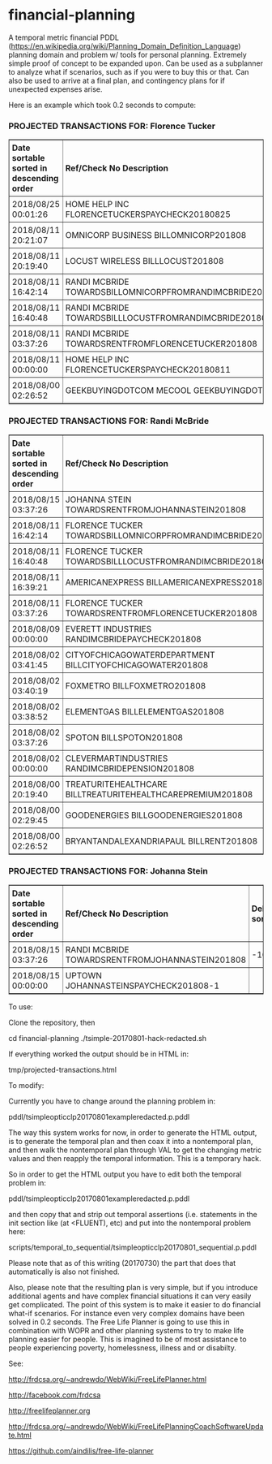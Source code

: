 # financial-planning
A temporal metric financial PDDL (https://en.wikipedia.org/wiki/Planning_Domain_Definition_Language) planning domain and problem w/ tools for personal planning.  Extremely simple proof of concept to be expanded upon.  Can be used as a subplanner to analyze what if scenarios, such as if you were to buy this or that.  Can also be used to arrive at a final plan, and contingency plans for if unexpected expenses arise.

Here is an example which took 0.2 seconds to compute:


<h3>PROJECTED TRANSACTIONS FOR: Florence Tucker</h3>
<table border="1" cellpadding="10">
<tr><td style="padding: 5px"><b>Date sortable sorted in descending order</b></td><td style="padding: 5px"><b>Ref/Check No Description</b></td><td style="padding: 5px"><b>Debit sortable</b></td><td style="padding: 5px"><b>Credit sortable</b></td><td style="padding: 5px"><b>Balance</b></td></tr>
<tr><td style="padding: 5px">2018/08/25 00:01:26</td><td style="padding: 5px">HOME HELP INC FLORENCETUCKERSPAYCHECK20180825</td><td style="padding: 5px"></td><td style="padding: 5px">233.00</td><td style="padding: 5px">397.01</td></tr>

<tr><td style="padding: 5px">2018/08/11 20:21:07</td><td style="padding: 5px">OMNICORP BUSINESS BILLOMNICORP201808</td><td style="padding: 5px">-140.00</td><td style="padding: 5px"></td><td style="padding: 5px">164.01</td></tr>

<tr><td style="padding: 5px">2018/08/11 20:19:40</td><td style="padding: 5px">LOCUST WIRELESS BILLLOCUST201808</td><td style="padding: 5px">-110.00</td><td style="padding: 5px"></td><td style="padding: 5px">304.01</td></tr>

<tr><td style="padding: 5px">2018/08/11 16:42:14</td><td style="padding: 5px">RANDI MCBRIDE TOWARDSBILLOMNICORPFROMRANDIMCBRIDE201808</td><td style="padding: 5px"></td><td style="padding: 5px">30.00</td><td style="padding: 5px">414.01</td></tr>

<tr><td style="padding: 5px">2018/08/11 16:40:48</td><td style="padding: 5px">RANDI MCBRIDE TOWARDSBILLLOCUSTFROMRANDIMCBRIDE201808</td><td style="padding: 5px"></td><td style="padding: 5px">25.00</td><td style="padding: 5px">384.01</td></tr>

<tr><td style="padding: 5px">2018/08/11 03:37:26</td><td style="padding: 5px">RANDI MCBRIDE TOWARDSRENTFROMFLORENCETUCKER201808</td><td style="padding: 5px">-116.00</td><td style="padding: 5px"></td><td style="padding: 5px">359.01</td></tr>

<tr><td style="padding: 5px">2018/08/11 00:00:00</td><td style="padding: 5px">HOME HELP INC FLORENCETUCKERSPAYCHECK20180811</td><td style="padding: 5px"></td><td style="padding: 5px">466.00</td><td style="padding: 5px">475.01</td></tr>

<tr><td style="padding: 5px">2018/08/00 02:26:52</td><td style="padding: 5px">GEEKBUYINGDOTCOM MECOOL GEEKBUYINGDOTCOM</td><td style="padding: 5px">-35.99</td><td style="padding: 5px"></td><td style="padding: 5px">9.01</td></tr>

</table>


<h3>PROJECTED TRANSACTIONS FOR: Randi McBride</h3>
<table border="1" cellpadding="10">
<tr><td style="padding: 5px"><b>Date sortable sorted in descending order</b></td><td style="padding: 5px"><b>Ref/Check No Description</b></td><td style="padding: 5px"><b>Debit sortable</b></td><td style="padding: 5px"><b>Credit sortable</b></td><td style="padding: 5px"><b>Balance</b></td></tr>
<tr><td style="padding: 5px">2018/08/15 03:37:26</td><td style="padding: 5px">JOHANNA STEIN TOWARDSRENTFROMJOHANNASTEIN201808</td><td style="padding: 5px"></td><td style="padding: 5px">100.00</td><td style="padding: 5px">2203.61</td></tr>

<tr><td style="padding: 5px">2018/08/11 16:42:14</td><td style="padding: 5px">FLORENCE TUCKER TOWARDSBILLOMNICORPFROMRANDIMCBRIDE201808</td><td style="padding: 5px">-30.00</td><td style="padding: 5px"></td><td style="padding: 5px">2103.61</td></tr>

<tr><td style="padding: 5px">2018/08/11 16:40:48</td><td style="padding: 5px">FLORENCE TUCKER TOWARDSBILLLOCUSTFROMRANDIMCBRIDE201808</td><td style="padding: 5px">-25.00</td><td style="padding: 5px"></td><td style="padding: 5px">2133.61</td></tr>

<tr><td style="padding: 5px">2018/08/11 16:39:21</td><td style="padding: 5px">AMERICANEXPRESS BILLAMERICANEXPRESS201808</td><td style="padding: 5px">-27.00</td><td style="padding: 5px"></td><td style="padding: 5px">2158.61</td></tr>

<tr><td style="padding: 5px">2018/08/11 03:37:26</td><td style="padding: 5px">FLORENCE TUCKER TOWARDSRENTFROMFLORENCETUCKER201808</td><td style="padding: 5px"></td><td style="padding: 5px">116.00</td><td style="padding: 5px">2185.61</td></tr>

<tr><td style="padding: 5px">2018/08/09 00:00:00</td><td style="padding: 5px">EVERETT INDUSTRIES RANDIMCBRIDEPAYCHECK201808</td><td style="padding: 5px"></td><td style="padding: 5px">2011.00</td><td style="padding: 5px">2069.61</td></tr>

<tr><td style="padding: 5px">2018/08/02 03:41:45</td><td style="padding: 5px">CITYOFCHICAGOWATERDEPARTMENT BILLCITYOFCHICAGOWATER201808</td><td style="padding: 5px">-60.00</td><td style="padding: 5px"></td><td style="padding: 5px">58.61</td></tr>

<tr><td style="padding: 5px">2018/08/02 03:40:19</td><td style="padding: 5px">FOXMETRO BILLFOXMETRO201808</td><td style="padding: 5px">-30.00</td><td style="padding: 5px"></td><td style="padding: 5px">118.61</td></tr>

<tr><td style="padding: 5px">2018/08/02 03:38:52</td><td style="padding: 5px">ELEMENTGAS BILLELEMENTGAS201808</td><td style="padding: 5px">-16.00</td><td style="padding: 5px"></td><td style="padding: 5px">148.61</td></tr>

<tr><td style="padding: 5px">2018/08/02 03:37:26</td><td style="padding: 5px">SPOTON BILLSPOTON201808</td><td style="padding: 5px">-25.00</td><td style="padding: 5px"></td><td style="padding: 5px">164.61</td></tr>

<tr><td style="padding: 5px">2018/08/02 00:00:00</td><td style="padding: 5px">CLEVERMARTINDUSTRIES RANDIMCBRIDEPENSION201808</td><td style="padding: 5px"></td><td style="padding: 5px">175.95</td><td style="padding: 5px">189.61</td></tr>

<tr><td style="padding: 5px">2018/08/00 20:19:40</td><td style="padding: 5px">TREATURITEHEALTHCARE BILLTREATURITEHEALTHCAREPREMIUM201808</td><td style="padding: 5px">-235.75</td><td style="padding: 5px"></td><td style="padding: 5px">13.66</td></tr>

<tr><td style="padding: 5px">2018/08/00 02:29:45</td><td style="padding: 5px">GOODENERGIES BILLGOODENERGIES201808</td><td style="padding: 5px">-283.59</td><td style="padding: 5px"></td><td style="padding: 5px">249.41</td></tr>

<tr><td style="padding: 5px">2018/08/00 02:26:52</td><td style="padding: 5px">BRYANTANDALEXANDRIAPAUL BILLRENT201808</td><td style="padding: 5px">-1400.00</td><td style="padding: 5px"></td><td style="padding: 5px">533.00</td></tr>

</table>


<h3>PROJECTED TRANSACTIONS FOR: Johanna Stein</h3>
<table border="1" cellpadding="10">
<tr><td style="padding: 5px"><b>Date sortable sorted in descending order</b></td><td style="padding: 5px"><b>Ref/Check No Description</b></td><td style="padding: 5px"><b>Debit sortable</b></td><td style="padding: 5px"><b>Credit sortable</b></td><td style="padding: 5px"><b>Balance</b></td></tr>
<tr><td style="padding: 5px">2018/08/15 03:37:26</td><td style="padding: 5px">RANDI MCBRIDE TOWARDSRENTFROMJOHANNASTEIN201808</td><td style="padding: 5px">-100.00</td><td style="padding: 5px"></td><td style="padding: 5px"></td></tr>

<tr><td style="padding: 5px">2018/08/15 00:00:00</td><td style="padding: 5px">UPTOWN JOHANNASTEINSPAYCHECK201808-1</td><td style="padding: 5px"></td><td style="padding: 5px">100.00</td><td style="padding: 5px">100.00</td></tr>

</table>

To use:

Clone the repository, then

cd financial-planning
./tsimple-20170801-hack-redacted.sh

If everything worked the output should be in HTML in:

tmp/projected-transactions.html


To modify:

Currently you have to change around the planning problem in:

pddl/tsimpleopticclp20170801exampleredacted.p.pddl

The way this system works for now, in order to generate the HTML output, 
is to generate the temporal plan and then coax it into a nontemporal plan, 
and then walk the nontemporal plan through VAL to get the changing metric 
values and then reapply the temporal information.  This is a temporary 
hack.

So in order to get the HTML output you have to edit both the temporal 
problem in:

pddl/tsimpleopticclp20170801exampleredacted.p.pddl

and then copy that and strip out temporal assertions (i.e. statements in 
the init section like (at <TIME> <FLUENT), etc) and put into the nontemporal
problem here:

scripts/temporal_to_sequential/tsimpleopticclp20170801_sequential.p.pddl

Please note that as of this writing (20170730) the part that does that 
automatically is also not finished.

Also, please note that the resulting plan is very simple, but if you 
introduce additional agents and have complex financial situations it 
can very easily get complicated.  The point of this system is to make 
it easier to do financial what-if scenarios.  For instance even very 
complex domains have been solved in 0.2 seconds.  The Free Life Planner
is going to use this in combination with WOPR and other planning systems
to try to make life planning easier for people.  This is imagined to be
of most assistance to people experiencing poverty, homelessness, illness 
and or disabilty.

See: 

http://frdcsa.org/~andrewdo/WebWiki/FreeLifePlanner.html

http://facebook.com/frdcsa

http://freelifeplanner.org

http://frdcsa.org/~andrewdo/WebWiki/FreeLifePlanningCoachSoftwareUpdate.html

https://github.com/aindilis/free-life-planner

